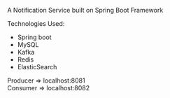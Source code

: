 A Notification Service built on Spring Boot Framework

Technologies Used:
- Spring boot
- MySQL
- Kafka
- Redis
- ElasticSearch

Producer => localhost:8081
<br>
Consumer => localhost:8082
